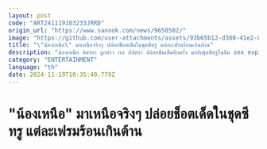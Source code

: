 ```yaml
---
layout: post
code: "ART241119103233JRRD"
origin_url: "https://www.sanook.com/news/9650502/"
image: "https://github.com/user-attachments/assets/93b65b12-d380-41e2-871c-a995f0808a0b"
title: "\"น้องเหนือ\" มาเหนือจริงๆ ปล่อยช็อตเด็ดในชุดซีทรู แต่ละเฟรมร้อนเกินต้าน"
description: "น้องเหนือ ดิสรยา ลูกสาว กบ ปภัสรา ปล่อยซีนเด็ดอีกครั้ง มากับชุดซีทรูในธีม sex expo แซ่บมาก  "
category: "ENTERTAINMENT"
language: "th"
date: 2024-11-19T10:35:40.779Z
---
```


# "น้องเหนือ" มาเหนือจริงๆ ปล่อยช็อตเด็ดในชุดซีทรู แต่ละเฟรมร้อนเกินต้าน